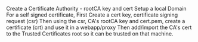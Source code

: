 
Create a Certificate Authority - rootCA key and cert
Setup a local Domain
For a self signed certificate, First Create a cert key, certificate signing request (csr)
Then using the csr, CA's rootCA key and cert.pem, create a certificate (crt) and use it in a webapp/proxy
Then add/import the CA's cert to the Trusted Certificates root so it can be trusted on that machine.